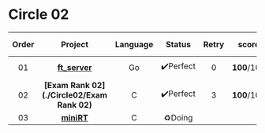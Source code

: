 # Circle 02

| Order |                  Project                  | Language |  Status  | Retry |    score    | Passed Date  |
| :---: | :---------------------------------------: | :------: | :------: | :---: | :---------: | :----------: |
|  01   |       **[ft_server](./ft_server/)**       |    Go    | ✔️Perfect |   0   | **100**/100 | 2020. 10. 17 |
|  02   | **[Exam Rank 02](./Circle02/Exam Rank 02)** |    C     | ✔️Perfect |   3   | **100**/100 | 2020. 10. 30 |
|  03   |          **[miniRT](./miniRT)**           |    C     |  ♻️Doing  |       |             |              |

